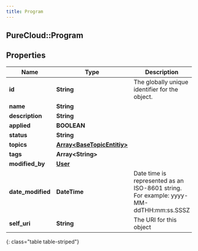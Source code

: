 ```yaml
---
title: Program
---
```

## PureCloud::Program

## Properties

|Name | Type | Description | Notes|
|------------ | ------------- | ------------- | -------------|
| **id** | **String** | The globally unique identifier for the object. | [optional] |
| **name** | **String** |  | [optional] |
| **description** | **String** |  | [optional] |
| **applied** | **BOOLEAN** |  | [optional] |
| **status** | **String** |  | [optional] |
| **topics** | [**Array&lt;BaseTopicEntitiy&gt;**](BaseTopicEntitiy.html) |  | [optional] |
| **tags** | **Array&lt;String&gt;** |  | [optional] |
| **modified_by** | [**User**](User.html) |  | [optional] |
| **date_modified** | **DateTime** | Date time is represented as an ISO-8601 string. For example: yyyy-MM-ddTHH:mm:ss.SSSZ | [optional] |
| **self_uri** | **String** | The URI for this object | [optional] |
{: class="table table-striped"}



